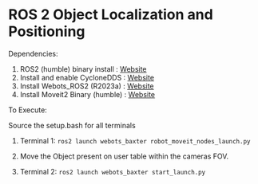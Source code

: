 # ROS 2 Object Localization and Positioning


Dependencies:
1. ROS2 (humble) binary install : [Website](https://docs.ros.org/en/humble/Installation/Ubuntu-Install-Debians.html#ubuntu-debian)
2. Install and enable CycloneDDS : [Website](https://docs.ros.org/en/humble/Installation/DDS-Implementations/Working-with-Eclipse-CycloneDDS.html#eclipse-cyclone-dds)
3. Install Webots_ROS2 (R2023a) : [Website](https://docs.ros.org/en/humble/Tutorials/Advanced/Simulators/Webots/Installation-Ubuntu.html#installation-ubuntu)
4. Install Moveit2 Binary (humble) : [Website](https://moveit.ros.org/install-moveit2/binary/)



To Execute:

Source the setup.bash for all terminals

1. Terminal 1: `ros2 launch webots_baxter robot_moveit_nodes_launch.py`

2. Move the Object present on user table within the cameras FOV.

3. Terminal 2: `ros2 launch webots_baxter start_launch.py`


